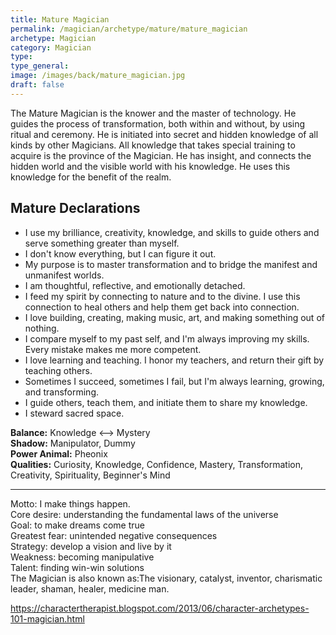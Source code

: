 ```yaml
---
title: Mature Magician
permalink: /magician/archetype/mature/mature_magician
archetype: Magician
category: Magician
type: 
type_general: 
image: /images/back/mature_magician.jpg
draft: false
---
```

 The Mature Magician is the knower and the master of technology. He guides the process of transformation, both within and without, by using ritual and ceremony. He is initiated into secret and hidden knowledge of all kinds by other Magicians. All knowledge that takes special training to acquire is the province of the Magician. He has insight, and connects the hidden world and the visible world with his knowledge. He uses this knowledge for the benefit of the realm.  
  
  
## Mature Declarations  
- I use my brilliance, creativity, knowledge, and skills to guide others and serve something greater than myself.   
- I don't know everything, but I can figure it out.   
- My purpose is to master transformation and to bridge the manifest and unmanifest worlds.  
- I am thoughtful, reflective, and emotionally detached.  
- I feed my spirit by connecting to nature and to the divine. I use this connection to heal others and help them get back into connection.   
- I love building, creating, making music, art, and making something out of nothing.   
- I compare myself to my past self, and I'm always improving my skills. Every mistake makes me more competent.   
- I love learning and teaching. I honor my teachers, and return their gift by teaching others.   
- Sometimes I succeed, sometimes I fail, but I'm always learning, growing, and transforming.  
- I guide others, teach them, and initiate them to share my knowledge.  
- I steward sacred space.  
  
**Balance:** Knowledge <--> Mystery  
**Shadow:** Manipulator, Dummy  
**Power Animal:** Pheonix  
**Qualities:** Curiosity, Knowledge, Confidence, Mastery, Transformation, Creativity, Spirituality, Beginner's Mind  
  
---  
  
Motto: I make things happen.  
Core desire: understanding the fundamental laws of the universe  
Goal: to make dreams come true  
Greatest fear: unintended negative consequences  
Strategy: develop a vision and live by it  
Weakness: becoming manipulative  
Talent: finding win-win solutions  
The Magician is also known as:The visionary, catalyst, inventor, charismatic leader, shaman, healer, medicine man.  
  
https://charactertherapist.blogspot.com/2013/06/character-archetypes-101-magician.html  

